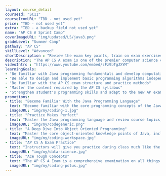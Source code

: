 ```yaml
---
layout: course_detail
courseId: "SC11"
courseIconURL: "TBD - not used yet"
price: "TBD - not used yet"
extra: "TBD - a backup field not used yet"
name: "AP CS A Sprint Camp"
coverImageURL: "img/updated/L5/java3.png"
gradeLevel: "Summer Camp"
pathway: "AP CS"
skillLevel: "Advanced"
shortDescription : "Review the exam key points, train on exam exercises, and strengthen the core programming skills required for the exam."
description: "The AP CS A exam is one of the premier computer science college-level exams administered by the College Board every year. The exam requires mastery of the Java programming language in order to get a 5. If your child passes this exam, then they may be able to skip courses when college comes around! Whether your child is already enrolled in a course in their school and needs more assistance, or is a newcomer to the world of computer science, our crash course on Java will show them everything they need to know to ace the exam."
videoIntro : "https://www.youtube.com/embed/zFz9bTgJXYM"
learningGoals:
- "Be familiar with Java programming fundamentals and develop computational thinking"
- "Be able to design and implement basic programming algorithms independently"
- "Be familiar with the AP CS exam structure and practice methods"
- "Master the content required by the AP CS syllabus"
- "Strengthen student's programming skills and adapt to the new AP exam requirements"
promotions:
- title: "Become Familiar With the Java Programming Language"
  text: "Become familiar with the core programming concepts of the Java programming language and train your logical thinking skills. Mastery of these skills will help you earn that 5 on the test!"
  imageURL: "img/my/coding-1.jpg"
- title: "Practice Makes Perfect"
  text: "Master the Java programming language and review course topics, train on exam exercises, and strengthen the basic programming skills needed for the exam. Instructors will work with you to address your weak points."
  imageURL: "img/my/codegeneric.png"
- title: "A Deep Dive Into Object Oriented Programming"
  text: "Master the core object-oriented knowledge points of Java, including classes, objects, inheritance, interfaces, polymorphism, and other exam topics."
  imageURL: "img/my/coding-workspace.jpg"
- title: "AP CS A Exam Practice"
  text: "Instructors will give you practice during class much like the questions and content from the official AP CS A exam. Master classwork and you can master the exam."
  imageURL: "img/my/data-science.jpg"
- title: "Ace Tough Concepts"
  text: "The AP CS A Exam is a comprehensive examination on all things Java. In these classes, you will learn the ins and outs of the Java language so you can be more prepared for the questions that they will throw at you during the exam!"
  imageURL: "img/my/coding-potus.jpg"
---
```

